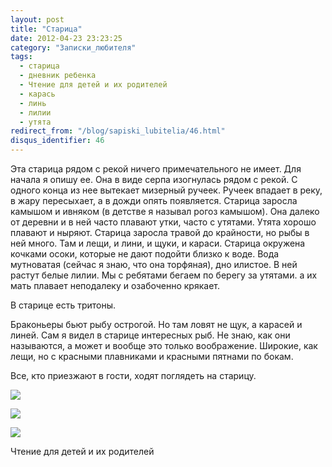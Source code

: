 ```yaml
---
layout: post
title: "Старица"
date: 2012-04-23 23:23:25
category: "Записки_любителя"
tags:
  - старица
  - дневник ребенка
  - Чтение для детей и их родителей
  - карась
  - линь
  - лилии
  - утята
redirect_from: "/blog/sapiski_lubitelia/46.html"
disqus_identifier: 46
---
```

Эта старица рядом с рекой ничего примечательного не имеет. Для начала я
опишу ее. Она в виде серпа изогнулась рядом с рекой. С одного конца из
нее вытекает мизерный ручеек. Ручеек впадает в реку, в жару пересыхает,
а в дожди опять появляется. Старица заросла камышом и ивняком (в детстве
я называл рогоз камышом). Она далеко от деревни и в ней часто плавают
утки, часто с утятами. Утята хорошо плавают и ныряют. Старица заросла
травой до крайности, но рыбы в ней много. Там и лещи, и лини, и щуки, и
караси. Старица окружена кочками осоки, которые не дают подойти близко к
воде. Вода мутноватая (сейчас я знаю, что она торфяная), дно илистое. В
ней растут белые лилии. Мы с ребятами бегаем по берегу за утятами. а их
мать плавает неподалеку и озабоченно крякает.

В старице есть тритоны.

Браконьеры бьют рыбу острогой. Но там ловят не щук, а карасей и линей.
Сам я видел в старице интересных рыб. Не знаю, как они называются, а
может и вообще это только воображение. Широкие, как лещи, но с красными
плавниками и красными пятнами по бокам.

Все, кто приезжают в гости, ходят поглядеть на старицу.

![](http://fishingguru.ru/uploads/images/00/00/01/2012/04/23/0a3824.jpg)

![](http://fishingguru.ru/uploads/images/00/00/01/2012/04/23/3d3e43.jpg)

![](http://fishingguru.ru/uploads/images/00/00/01/2012/04/23/f91ffe.jpg)

Чтение для детей и их родителей
